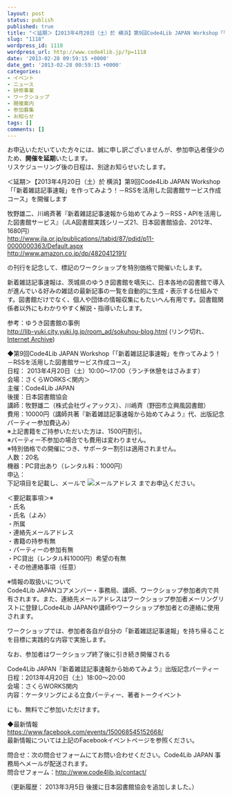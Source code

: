 ```yaml
---
layout: post
status: publish
published: true
title: "＜延期＞【2013年4月20日（土）於 横浜】第9回Code4Lib JAPAN Workshop「「新着雑誌記事速報」を作ってみよう！－RSSを活用した図書館サービス作成コース」を開催します"
slug: "1118"
wordpress_id: 1118
wordpress_url: http://www.code4lib.jp/?p=1118
date: '2013-02-28 09:59:15 +0000'
date_gmt: '2013-02-28 00:59:15 +0000'
categories:
- イベント
- ニュース
- 研修事業
- ワークショップ
- 開催案内
- 参加募集
- お知らせ
tags: []
comments: []
---
```

<p>お申込いただいていた方々には、誠に申し訳ございませんが、参加申込者僅少のため、<b>開催を延期</b>いたします。<br />
リスケジューリング後の日程は、別途お知らせいたします。</p>
<p>＜延期＞【2013年4月20日（土）於 横浜】第9回Code4Lib JAPAN Workshop「「新着雑誌記事速報」を作ってみよう！－RSSを活用した図書館サービス作成コース」を開催します</p>
<p>牧野雄二、川嶋斉著『新着雑誌記事速報から始めてみよう－RSS・APIを活用した図書館サービス』（JLA図書館実践シリーズ21、日本図書館協会、2012年、1680円）<br />
<a href="http://www.jla.or.jp/publications//tabid/87/pdid/p11-0000000363/Default.aspx" title="http://www.jla.or.jp/publications//tabid/87/pdid/p11-0000000363/Default.aspx">http://www.jla.or.jp/publications//tabid/87/pdid/p11-0000000363/Default.aspx</a><br />
<a href="http://www.amazon.co.jp/dp/4820412191/" title="http://www.amazon.co.jp/dp/4820412191/">http://www.amazon.co.jp/dp/4820412191/</a></p>
<p>の刊行を記念して、標記のワークショップを特別価格で開催いたします。</p>
<p>新着雑誌記事速報は、茨城県のゆうき図書館を嚆矢に、日本各地の図書館で導入が進んでいる好みの雑誌の最新記事の一覧を自動的に生成・表示する仕組みです。図書館だけでなく、個人や団体の情報収集にもたいへん有用です。図書館関係者以外にもわかりやすく解説・指導いたします。</p>
<p>参考：ゆうき図書館の事例<br />
<a href="http://lib-yuki.city.yuki.lg.jp/room_ad/sokuhou-blog.html" title="http://lib-yuki.city.yuki.lg.jp/room_ad/sokuhou-blog.html">http://lib-yuki.city.yuki.lg.jp/room_ad/sokuhou-blog.html</a> (リンク切れ、<a href="https://web.archive.org/web/20170227212321/http://lib-yuki.city.yuki.lg.jp/room_ad/sokuhou-blog.html">Internet Archive</a>)</p>
<p>◆第9回Code4Lib JAPAN Workshop「「新着雑誌記事速報」を作ってみよう！－RSSを活用した図書館サービス作成コース」<br />
日程： 2013年4月20日（土）10:00～17:00（ランチ休憩をはさみます）<br />
会場：さくらWORKS＜関内＞<br />
主催：Code4Lib JAPAN<br />
後援：日本図書館協会<br />
講師：牧野雄二（株式会社ヴィアックス）、川嶋斉（野田市立興風図書館）<br />
費用：10000円（講師共著『新着雑誌記事速報から始めてみよう』代、出版記念パーティー参加費込み）<br />
※上記書籍をご持参いただいた方は、1500円割引。<br />
※パーティー不参加の場合でも費用は変わりません。<br />
※特別価格での開催につき、サポーター割引は適用されません。<br />
人数：20名<br />
機器：PC貸出あり（レンタル料：1000円）<br />
申込：<br />
下記項目を記載し、メールで <img src="{{ site.baseurl }}/assets/uploads/2013/02/office-mail.gif" alt="メールアドレス" /> までお申込ください。</p>
<p>＜要記載事項＞※<br />
・氏名<br />
・氏名（よみ）<br />
・所属<br />
・連絡先メールアドレス<br />
・書籍の持参有無<br />
・パーティーの参加有無<br />
・PC貸出（レンタル料1000円）希望の有無<br />
・その他連絡事項（任意）</p>
<p>※情報の取扱いについて<br />
Code4Lib JAPANコアメンバー・事務局、講師、ワークショップ参加者内で共有されます。また、連絡先メールアドレスはワークショップ参加者メーリングリストに登録しCode4Lib JAPANや講師やワークショップ参加者との連絡に使用されます。</p>
<p>ワークショップでは、参加者各自が自分の「新着雑誌記事速報」を持ち帰ることを目標に実践的な内容で実施します。</p>
<p>なお、参加者はワークショップ終了後に引き続き開催される</p>
<p>Code4Lib JAPAN『新着雑誌記事速報から始めてみよう』出版記念パーティー<br />
日程：2013年4月20日（土）18:00～20:00<br />
会場：さくらWORKS関内<br />
内容：ケータリングによる立食パーティー、著者トークイベント</p>
<p>にも、無料でご参加いただけます。</p>
<p>◆最新情報<br />
<a href="https://www.facebook.com/events/150068545152668/" title="https://www.facebook.com/events/150068545152668/">https://www.facebook.com/events/150068545152668/</a><br />
最新情報については上記のFacebookイベントページを参照ください。</p>
<p>問合せ：次の問合せフォームにてお問い合わせください。Code4Lib JAPAN 事務局へメールが配送されます。<br />
問合せフォーム：<a href="http://www.code4lib.jp/contact/" title="http://www.code4lib.jp/contact/">http://www.code4lib.jp/contact/</a></p>
<p>（更新履歴： 2013年3月5日 後援に日本図書館協会を追加しました。）</p>
